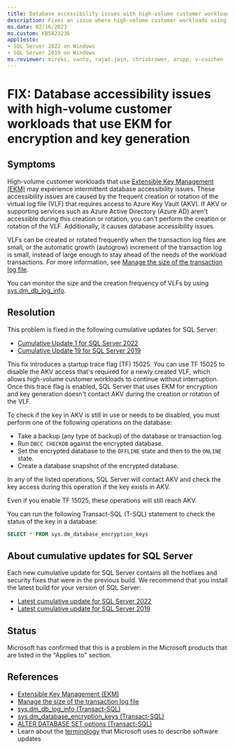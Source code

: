 ```yaml
---
title: Database accessibility issues with high-volume customer workloads
description: Fixes an issue where high-volume customer workloads using Extensible Key Management (EKM) for encryption and key generation experience database accessibility issues.
ms.date: 02/16/2023
ms.custom: KB5023236
appliesto:
- SQL Server 2022 on Windows
- SQL Server 2019 on Windows
ms.reviewer: mireks, vanto, rajat.jain, chrisbrower, arupp, v-cuichen
---
```

# FIX: Database accessibility issues with high-volume customer workloads that use EKM for encryption and key generation

## Symptoms

High-volume customer workloads that use [Extensible Key Management (EKM)](/sql/relational-databases/security/encryption/extensible-key-management-ekm) may experience intermittent database accessibility issues. These accessibility issues are caused by the frequent creation or rotation of the virtual log file (VLF) that requires access to Azure Key Vault (AKV). If AKV or supporting services such as Azure Active Directory (Azure AD) aren't accessible during this creation or rotation, you can't perform the creation or rotation of the VLF. Additionally, it causes database accessibility issues.

VLFs can be created or rotated frequently when the transaction log files are small, or the automatic growth (autogrow) increment of the transaction log is small, instead of large enough to stay ahead of the needs of the workload transactions. For more information, see [Manage the size of the transaction log file](/sql/relational-databases/logs/manage-the-size-of-the-transaction-log-file).

You can monitor the size and the creation frequency of VLFs by using [sys.dm_db_log_info](/sql/relational-databases/system-dynamic-management-views/sys-dm-db-log-info-transact-sql).

## Resolution

This problem is fixed in the following cumulative updates for SQL Server:

- [Cumulative Update 1 for SQL Server 2022](cumulativeupdate1.md)
- [Cumulative Update 19 for SQL Server 2019](../sqlserver-2019/cumulativeupdate19.md)

This fix introduces a startup trace flag (TF) 15025. You can use TF 15025 to disable the AKV access that's required for a newly created VLF, which allows high-volume customer workloads to continue without interruption. Once this trace flag is enabled, SQL Server that uses EKM for encryption and key generation doesn't contact AKV during the creation or rotation of the VLF.

To check if the key in AKV is still in use or needs to be disabled, you must perform one of the following operations on the database:

- Take a backup (any type of backup) of the database or transaction log.
- Run `DBCC CHECKDB` against the encrypted database.
- Set the encrypted database to the `OFFLINE` state and then to the `ONLINE` state.
- Create a database snapshot of the encrypted database.

In any of the listed operations, SQL Server will contact AKV and check the key access during this operation if the key exists in AKV.

Even if you enable TF 15025, these operations will still reach AKV.

You can run the following Transact-SQL (T-SQL) statement to check the status of the key in a database:

```SQL
SELECT * FROM sys.dm_database_encryption_keys
```

## About cumulative updates for SQL Server

Each new cumulative update for SQL Server contains all the hotfixes and security fixes that were in the previous build. We recommend that you install the latest build for your version of SQL Server:

- [Latest cumulative update for SQL Server 2022](build-versions.md)
- [Latest cumulative update for SQL Server 2019](https://support.microsoft.com/help/4518398)

## Status

Microsoft has confirmed that this is a problem in the Microsoft products that are listed in the "Applies to" section.

## References

- [Extensible Key Management (EKM)](/sql/relational-databases/security/encryption/extensible-key-management-ekm)
- [Manage the size of the transaction log file](/sql/relational-databases/logs/manage-the-size-of-the-transaction-log-file)
- [sys.dm_db_log_info (Transact-SQL)](/sql/relational-databases/system-dynamic-management-views/sys-dm-db-log-info-transact-sql)
- [sys.dm_database_encryption_keys (Transact-SQL)](/sql/relational-databases/system-dynamic-management-views/sys-dm-database-encryption-keys-transact-sql)
- [ALTER DATABASE SET options (Transact-SQL)](/sql/t-sql/statements/alter-database-transact-sql-set-options)
- Learn about the [terminology](../../../windows-client/deployment/standard-terminology-software-updates.md) that Microsoft uses to describe software updates
